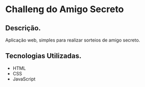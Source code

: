 # Challeng do Amigo Secreto

## Descrição.
Aplicação web, simples para realizar sorteios de amigo secreto.

## Tecnologias Utilizadas.
* HTML
* CSS
* JavaScript
